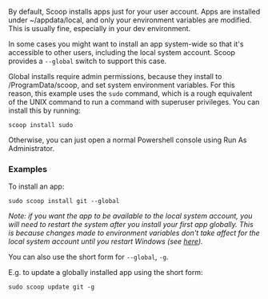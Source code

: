 By default, Scoop installs apps just for your user account. Apps are installed under ~/appdata/local, and only your environment variables are modified. This is usually fine, especially in your dev environment.

In some cases you might want to install an app system-wide so that it's accessible to other users, including the local system account. Scoop provides a `--global` switch to support this case.

Global installs require admin permissions, because they install to /ProgramData/scoop, and set system environment variables. For this reason, this example uses the `sudo` command, which is a rough equivalent of the UNIX command to run a command with superuser privileges. You can install this by running:

    scoop install sudo

Otherwise, you can just open a normal Powershell console using Run As Administrator.

### Examples
To install an app:

    sudo scoop install git --global

*Note: if you want the app to be available to the local system account, you will need to restart the system after you install your first app globally. This is because changes made to environment variables don't take affect for the local system account until you restart Windows (see [here](http://support.microsoft.com/kb/821761)).*

You can also use the short form for `--global`, `-g`.

E.g. to update a globally installed app using the short form:

    sudo scoop update git -g







